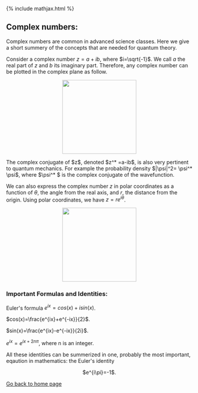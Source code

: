 {% include mathjax.html %}

## Complex numbers:

Complex numbers are common in advanced science classes. Here we give a short summery of the concepts that are needed for quantum theory.

Consider a complex number $z=a+ib$, where $i=\sqrt{-1}$. We call $a$ the real part of $z$ and $b$ its imaginary part. Therefore, any complex number can be plotted in the complex plane as follow.
<p align="center">
  <img src="https://user-images.githubusercontent.com/35305574/36647967-dc42a08c-1a5a-11e8-957c-60dafc660ddd.png" width="200">
</p>
The complex conjugate of $z$, denoted $z^* =a-ib$, is also very pertinent to quantum mechanics. For example the probability density $|\psi|^2= \psi^* \psi$, where $\psi^* $ is the complex conjugate of the wavefunction.  

We can also express the complex number $z$ in polar coordinates  as a function of $\theta$, the angle from the real axis, and $r$, the distance from the origin. Using polar coordinates, we have $z=re^{i\theta}$.
<p align="center">
  <img src="https://user-images.githubusercontent.com/35305574/36648068-714008d6-1a5c-11e8-8f07-9fba19f655f1.png" width="200">
</p>

### Important Formulas and Identities:
Euler's formula
$e^{ix}=cos(x)+isin(x)$.

$cos(x)=\frac{e^{ix}+e^{-ix}}{2}$.

$sin(x)=\frac{e^{ix}-e^{-ix}}{2i}$.

$e^{ix}=e^{ix+2n\pi}$, where n is an integer.

All these identities can be summerized in one, probably the most important, eqaution in mathematics: the Euler's identity 
<p align="center"> $e^{i\pi}=-1$.</p>

[Go back to home page](/README.md)

